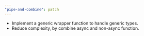 ```yaml
---
"pipe-and-combine": patch
---
```


- Implement a generic wrapper function to handle generic types.
- Reduce complexity, by combine async and non-async function.
